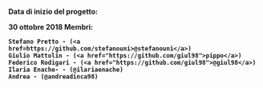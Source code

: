 <b>Data di inizio del progetto:<b>

30 ottobre 2018
Membri:

    Stefano Pretto - (<a href=https://github.com/stefanouni>@stefanouni</a>)
    Giulio Mattolin - (<a href="https://github.com/giul98">pippo</a>)
    Federico Rodigari - (<a href="https://github.com/giul98">@giul98</a>)
    Ilaria Enache- - (@ilariaenache)
    Andrea - (@andreadinca98)
